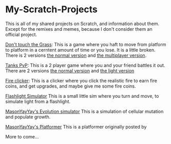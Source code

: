 # My-Scratch-Projects
This is all of my shared projects on Scratch, and information about them. Except for the remixes and memes, because I don't consider them an official project.

[Don't touch the Grass](https://scratch.mit.edu/projects/1015157044/): This is a game where you haft to move from platform to platform in a cerntent amount of time or you lose. It is a little broken. There is 2 versions [the normal version](https://scratch.mit.edu/projects/1015157044/) and [the multiplayer version](https://scratch.mit.edu/projects/1019371843/).

[Tanks PvP](https://scratch.mit.edu/projects/1035221038/): This is a 2 player game where you and your friend battles it out. There are 2 versions [the normal version](https://scratch.mit.edu/projects/1035221038/) and [the light version](https://scratch.mit.edu/projects/1056732820/)

[Fire clicker](https://scratch.mit.edu/projects/1031202940/): This is a clicker where you click the realistic fire to earn fire coins, and get upgrades, and maybe give me some fire coins.

[Flashlight Simulator](https://scratch.mit.edu/projects/1011037642/) This is a small little sim where you turn and move, to simulate light from a flashlight.

[MasonYayYay's Evolution simulator](https://scratch.mit.edu/projects/1008942105/) This is a simulation of cellular mutation and populate growth.

[MasonYayYay's Platformer](https://scratch.mit.edu/projects/1009557930/) This is a platformer originally posted by 

More to come...

